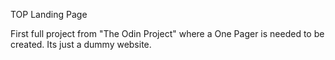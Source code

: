 TOP Landing Page

First full project from "The Odin Project" where a One Pager is needed to be created. 
Its just a dummy website.
